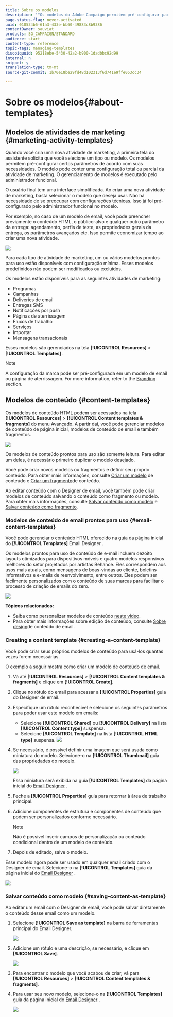 ```yaml
---
title: Sobre os modelos
description: '"Os modelos do Adobe Campaign permitem pré-configurar parâmetros dependendo de suas necessidades: os modelos podem conter uma configuração completa ou parcial da atividade de marketing, para simplificar o uso do Adobe Campaign para usuários finais não técnicos."'
page-status-flag: never-activated
uuid: 018534b6-61a3-433e-bb60-49883c8b9386
contentOwner: sauviat
products: SG_CAMPAIGN/STANDARD
audience: start
content-type: reference
topic-tags: managing-templates
discoiquuid: 95218ebe-5430-42a2-b900-1dadbbc92d99
internal: n
snippet: y
translation-type: tm+mt
source-git-commit: 1b70e18be29fd48d102313f6d741e9ffe053cc34

---
```



# Sobre os modelos{#about-templates}

## Modelos de atividades de marketing {#marketing-activity-templates}

Quando você cria uma nova atividade de marketing, a primeira tela do assistente solicita que você selecione um tipo ou modelo. Os modelos permitem pré-configurar certos parâmetros de acordo com suas necessidades. O modelo pode conter uma configuração total ou parcial da atividade de marketing. O gerenciamento de modelos é executado pelo administrador funcional.

O usuário final tem uma interface simplificada. Ao criar uma nova atividade de marketing, basta selecionar o modelo que deseja usar. Não há necessidade de se preocupar com configurações técnicas. Isso já foi pré-configurado pelo administrador funcional no modelo.

Por exemplo, no caso de um modelo de email, você pode preencher previamente o conteúdo HTML, o público-alvo e qualquer outro parâmetro da entrega: agendamento, perfis de teste, as propriedades gerais da entrega, os parâmetros avançados etc. Isso permite economizar tempo ao criar uma nova atividade.

![](assets/template_1.png)

Para cada tipo de atividade de marketing, um ou vários modelos prontos para uso estão disponíveis com configuração mínima. Esses modelos predefinidos não podem ser modificados ou excluídos.

Os modelos estão disponíveis para as seguintes atividades de marketing:

* Programas
* Campanhas
* Deliveries de email
* Entregas SMS
* Notificações por push
* Páginas de aterrissagem
* Fluxos de trabalho
* Serviços
* Importar
* Mensagens transacionais

Esses modelos são gerenciados na tela **[!UICONTROL Resources]** &gt; **[!UICONTROL Templates]** .

>[!NOTE]
>
>A configuração da marca pode ser pré-configurada em um modelo de email ou página de aterrissagem. For more information, refer to the [Branding](../../administration/using/branding.md) section.

## Modelos de conteúdo {#content-templates}

Os modelos de conteúdo HTML podem ser acessados na tela **[!UICONTROL Resources]** &gt; **[!UICONTROL Content templates & fragments]** do menu [](../../start/using/interface-description.md#advanced-menu)Avançado. A partir daí, você pode gerenciar modelos de conteúdo de página inicial, modelos de conteúdo de email e também fragmentos.

![](assets/content_templates_list.png)

Os modelos de conteúdo prontos para uso são somente leitura. Para editar um deles, é necessário primeiro duplicar o modelo desejado.

Você pode criar novos modelos ou fragmentos e definir seu próprio conteúdo. Para obter mais informações, consulte [Criar um modelo](#creating-a-content-template) de conteúdo e [Criar um fragmento](../../designing/using/using-reusable-content.md#creating-a-content-fragment)de conteúdo.

Ao editar conteúdo com o Designer de email, você também pode criar modelos de conteúdo salvando o conteúdo como fragmento ou modelo. Para obter mais informações, consulte [Salvar conteúdo como modelo](#saving-content-as-template) e [Salvar conteúdo como fragmento](../../designing/using/using-reusable-content.md#saving-content-as-a-fragment).

### Modelos de conteúdo de email prontos para uso {#email-content-templates}

Você pode gerenciar o conteúdo HTML oferecido na guia da página inicial do **[!UICONTROL Templates]** Email Designer [](../../designing/using/designing-content-in-adobe-campaign.md) .

Os modelos prontos para uso de conteúdo de e-mail incluem dezoito layouts otimizados para dispositivos móveis e quatro modelos responsivos melhores do setor projetados por artistas Behance. Eles correspondem aos usos mais atuais, como mensagens de boas-vindas ao cliente, boletins informativos e e-mails de reenvolvimento, entre outros. Eles podem ser facilmente personalizados com o conteúdo de suas marcas para facilitar o processo de criação de emails do zero.

![](assets/content_templates.png)

**Tópicos relacionados:**

* Saiba como personalizar modelos de conteúdo [neste vídeo](https://helpx.adobe.com/campaign/kt/acs/using/acs-email_content_templates-feature-video-use.html).
* Para obter mais informações sobre edição de conteúdo, consulte [Sobre design](../../designing/using/designing-content-in-adobe-campaign.md)de conteúdo de email.

### Creating a content template {#creating-a-content-template}

Você pode criar seus próprios modelos de conteúdo para usá-los quantas vezes forem necessárias.

O exemplo a seguir mostra como criar um modelo de conteúdo de email.

1. Vá até **[!UICONTROL Resources]** &gt; **[!UICONTROL Content templates & fragments]** e clique em **[!UICONTROL Create]**.
1. Clique no rótulo do email para acessar a **[!UICONTROL Properties]** guia do Designer de email.
1. Especifique um rótulo reconhecível e selecione os seguintes parâmetros para poder usar este modelo em emails:

   * Selecione **[!UICONTROL Shared]** ou **[!UICONTROL Delivery]** na lista **[!UICONTROL Content type]** suspensa.
   * Selecione **[!UICONTROL Template]** na lista **[!UICONTROL HTML type]** suspensa.
   ![](assets/email_designer_create-template.png)

1. Se necessário, é possível definir uma imagem que será usada como miniatura do modelo. Selecione-o na **[!UICONTROL Thumbnail]** guia das propriedades do modelo.

   ![](assets/email_designer_create-template_thumbnail.png)

   Essa miniatura será exibida na guia **[!UICONTROL Templates]** da página inicial do [Email Designer](../../designing/using/designing-content-in-adobe-campaign.md) .

1. Feche a **[!UICONTROL Properties]** guia para retornar à área de trabalho principal.
1. Adicione componentes de estrutura e componentes de conteúdo que podem ser personalizados conforme necessário.
   >[!NOTE]
   >
   > Não é possível inserir campos de personalização ou conteúdo condicional dentro de um modelo de conteúdo.
1. Depois de editado, salve o modelo.

Esse modelo agora pode ser usado em qualquer email criado com o Designer de email. Selecione-o na **[!UICONTROL Templates]** guia da página inicial do [Email Designer](../../designing/using/designing-content-in-adobe-campaign.md) .

![](assets/content_template_new.png)

### Salvar conteúdo como modelo {#saving-content-as-template}

Ao editar um email com o Designer de email, você pode salvar diretamente o conteúdo desse email como um modelo.

<!--[!CAUTION]
>
>You cannot save as template a structure containing personalization fields or dynamic content.-->

1. Selecione **[!UICONTROL Save as template]** na barra de ferramentas principal do Email Designer.

   ![](assets/email_designer_save-as-template.png)

1. Adicione um rótulo e uma descrição, se necessário, e clique em **[!UICONTROL Save]**.

   ![](assets/email_designer_save-as-template_creation.png)

1. Para encontrar o modelo que você acabou de criar, vá para **[!UICONTROL Resources]** &gt; **[!UICONTROL Content templates & fragments]**.

1. Para usar seu novo modelo, selecione-o na **[!UICONTROL Templates]** guia da página inicial do [Email Designer](../../designing/using/designing-content-in-adobe-campaign.md) .

   ![](assets/content_template_new.png)

